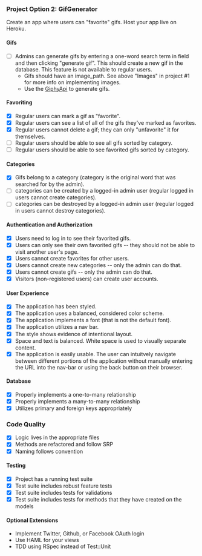 ### Project Option 2: GifGenerator

Create an app where users can "favorite" gifs. Host your app live on Heroku.

#### Gifs

- [ ] Admins can generate gifs by entering a one-word search term in field and then clicking "generate gif". This should create a new gif in the database. This feature is not available to regular users.
  - Gifs should have an image_path. See above "Images" in project #1 for more info on implementing images.
  - Use the [GiphyApi](https://github.com/giphy/GiphyAPI) to generate gifs.

#### Favoriting

- [x] Regular users can mark a gif as "favorite".
- [x] Regular users can see a list of all of the gifs they've marked as favorites.
- [x] Regular users cannot delete a gif; they can only "unfavorite" it for themselves.
- [ ] Regular users should be able to see all gifs sorted by category.
- [ ] Regular users should be able to see favorited gifs sorted by category.

#### Categories

- [x] Gifs belong to a category (category is the original word that was searched for by the admin).
- [ ] categories can be created by a logged-in admin user (regular logged in users cannot create categories).
- [ ] categories can be destroyed by a logged-in admin user (regular logged in users cannot destroy categories).

#### Authentication and Authorization

- [x] Users need to log in to see their favorited gifs.
- [x] Users can only see their own favorited gifs -- they should not be able to visit another user's page.
- [x] Users cannot create favorites for other users.
- [x] Users cannot create new categories -- only the admin can do that.
- [x] Users cannot create gifs -- only the admin can do that.
- [x] Visitors (non-registered users) can create user accounts.

#### User Experience

- [X] The application has been styled.
- [X] The application uses a balanced, considered color scheme.
- [X] The application implements a font (that is not the default font).
- [x] The application utilizes a nav bar.
- [X] The style shows evidence of intentional layout.
- [X] Space and text is balanced. White space is used to visually separate content.
- [x] The application is easily usable. The user can intuitvely navigate between different portions of the application without manually entering the URL into the nav-bar or using the back button on their browser.

#### Database

- [x] Properly implements a one-to-many relationship
- [x] Properly implements a many-to-many relationship
- [x] Utilizes primary and foreign keys appropriately

### Code Quality

- [x] Logic lives in the appropriate files
- [x] Methods are refactored and follow SRP
- [x] Naming follows convention

#### Testing

- [x] Project has a running test suite
- [x] Test suite includes robust feature tests
- [x] Test suite includes tests for validations
- [x] Test suite includes tests for methods that they have created on the models

#### Optional Extensions

- Implement Twitter, Github, or Facebook OAuth login
- Use HAML for your views
- TDD using RSpec instead of Test::Unit
